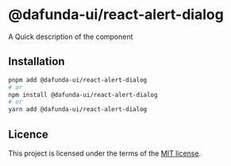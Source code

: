 # @dafunda-ui/react-alert-dialog

A Quick description of the component

## Installation

```sh
pnpm add @dafunda-ui/react-alert-dialog
# or
npm install @dafunda-ui/react-alert-dialog
# or
yarn add @dafunda-ui/react-alert-dialog
```

## Licence

This project is licensed under the terms of the
[MIT license](https://github.com/dafundacom/dafunda-ui/blob/master/LICENSE).
